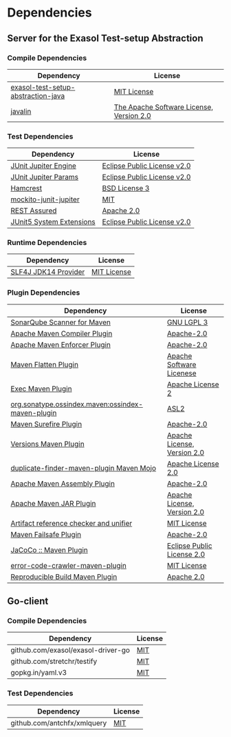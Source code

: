 <!-- @formatter:off -->
# Dependencies

## Server for the Exasol Test-setup Abstraction

### Compile Dependencies

| Dependency                              | License                                       |
| --------------------------------------- | --------------------------------------------- |
| [exasol-test-setup-abstraction-java][0] | [MIT License][1]                              |
| [javalin][2]                            | [The Apache Software License, Version 2.0][3] |

### Test Dependencies

| Dependency                     | License                           |
| ------------------------------ | --------------------------------- |
| [JUnit Jupiter Engine][4]      | [Eclipse Public License v2.0][5]  |
| [JUnit Jupiter Params][4]      | [Eclipse Public License v2.0][5]  |
| [Hamcrest][6]                  | [BSD License 3][7]                |
| [mockito-junit-jupiter][8]     | [MIT][9]                          |
| [REST Assured][10]             | [Apache 2.0][11]                  |
| [JUnit5 System Extensions][12] | [Eclipse Public License v2.0][13] |

### Runtime Dependencies

| Dependency                 | License           |
| -------------------------- | ----------------- |
| [SLF4J JDK14 Provider][14] | [MIT License][15] |

### Plugin Dependencies

| Dependency                                              | License                           |
| ------------------------------------------------------- | --------------------------------- |
| [SonarQube Scanner for Maven][16]                       | [GNU LGPL 3][17]                  |
| [Apache Maven Compiler Plugin][18]                      | [Apache-2.0][19]                  |
| [Apache Maven Enforcer Plugin][20]                      | [Apache-2.0][19]                  |
| [Maven Flatten Plugin][21]                              | [Apache Software Licenese][19]    |
| [Exec Maven Plugin][22]                                 | [Apache License 2][19]            |
| [org.sonatype.ossindex.maven:ossindex-maven-plugin][23] | [ASL2][3]                         |
| [Maven Surefire Plugin][24]                             | [Apache-2.0][19]                  |
| [Versions Maven Plugin][25]                             | [Apache License, Version 2.0][19] |
| [duplicate-finder-maven-plugin Maven Mojo][26]          | [Apache License 2.0][11]          |
| [Apache Maven Assembly Plugin][27]                      | [Apache-2.0][19]                  |
| [Apache Maven JAR Plugin][28]                           | [Apache License, Version 2.0][19] |
| [Artifact reference checker and unifier][29]            | [MIT License][30]                 |
| [Maven Failsafe Plugin][31]                             | [Apache-2.0][19]                  |
| [JaCoCo :: Maven Plugin][32]                            | [Eclipse Public License 2.0][33]  |
| [error-code-crawler-maven-plugin][34]                   | [MIT License][35]                 |
| [Reproducible Build Maven Plugin][36]                   | [Apache 2.0][3]                   |

## Go-client

### Compile Dependencies

| Dependency                         | License   |
| ---------------------------------- | --------- |
| github.com/exasol/exasol-driver-go | [MIT][37] |
| github.com/stretchr/testify        | [MIT][38] |
| gopkg.in/yaml.v3                   | [MIT][39] |

### Test Dependencies

| Dependency                  | License   |
| --------------------------- | --------- |
| github.com/antchfx/xmlquery | [MIT][40] |

[0]: https://github.com/exasol/exasol-test-setup-abstraction-java/
[1]: https://github.com/exasol/exasol-test-setup-abstraction-java/blob/main/LICENSE
[2]: https://javalin.io/
[3]: http://www.apache.org/licenses/LICENSE-2.0.txt
[4]: https://junit.org/junit5/
[5]: https://www.eclipse.org/legal/epl-v20.html
[6]: http://hamcrest.org/JavaHamcrest/
[7]: http://opensource.org/licenses/BSD-3-Clause
[8]: https://github.com/mockito/mockito
[9]: https://opensource.org/licenses/MIT
[10]: http://code.google.com/p/rest-assured
[11]: http://www.apache.org/licenses/LICENSE-2.0.html
[12]: https://github.com/itsallcode/junit5-system-extensions
[13]: http://www.eclipse.org/legal/epl-v20.html
[14]: http://www.slf4j.org
[15]: http://www.opensource.org/licenses/mit-license.php
[16]: http://sonarsource.github.io/sonar-scanner-maven/
[17]: http://www.gnu.org/licenses/lgpl.txt
[18]: https://maven.apache.org/plugins/maven-compiler-plugin/
[19]: https://www.apache.org/licenses/LICENSE-2.0.txt
[20]: https://maven.apache.org/enforcer/maven-enforcer-plugin/
[21]: https://www.mojohaus.org/flatten-maven-plugin/
[22]: https://www.mojohaus.org/exec-maven-plugin
[23]: https://sonatype.github.io/ossindex-maven/maven-plugin/
[24]: https://maven.apache.org/surefire/maven-surefire-plugin/
[25]: https://www.mojohaus.org/versions/versions-maven-plugin/
[26]: https://basepom.github.io/duplicate-finder-maven-plugin
[27]: https://maven.apache.org/plugins/maven-assembly-plugin/
[28]: https://maven.apache.org/plugins/maven-jar-plugin/
[29]: https://github.com/exasol/artifact-reference-checker-maven-plugin/
[30]: https://github.com/exasol/artifact-reference-checker-maven-plugin/blob/main/LICENSE
[31]: https://maven.apache.org/surefire/maven-failsafe-plugin/
[32]: https://www.jacoco.org/jacoco/trunk/doc/maven.html
[33]: https://www.eclipse.org/legal/epl-2.0/
[34]: https://github.com/exasol/error-code-crawler-maven-plugin/
[35]: https://github.com/exasol/error-code-crawler-maven-plugin/blob/main/LICENSE
[36]: http://zlika.github.io/reproducible-build-maven-plugin
[37]: https://github.com/exasol/exasol-driver-go/blob/v1.0.4/LICENSE
[38]: https://github.com/stretchr/testify/blob/v1.8.4/LICENSE
[39]: https://github.com/go-yaml/yaml/blob/v3.0.1/LICENSE
[40]: https://github.com/antchfx/xmlquery/blob/HEAD/LICENSE

